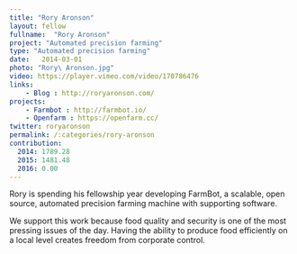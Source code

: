 ```yaml
---
title: "Rory Aronson"
layout: fellow
fullname:  "Rory Aronson"
project: "Automated precision farming"
type: "Automated precision farming"
date:   2014-03-01
photo: "Rory\ Aronson.jpg"
video: https://player.vimeo.com/video/170786476
links:
    - Blog : http://roryaronson.com/
projects:
    - Farmbot : http://farmbot.io/
    - Openfarm : https://openfarm.cc/
twitter: roryaronson
permalink: /:categories/rory-aronson
contribution:
  2014: 1789.28
  2015: 1481.48
  2016: 0.00
---
```

Rory is spending his fellowship year developing FarmBot, a scalable, open source, automated precision farming machine with supporting software.

We support this work because food quality and security is one of the most pressing issues of the day. Having the ability to produce food efficiently on a local level creates freedom from corporate control.
